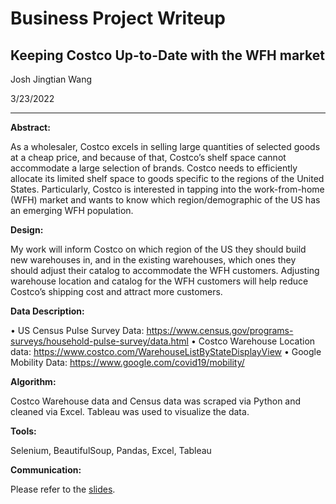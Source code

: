 # Business Project Writeup

## Keeping Costco Up-to-Date with the WFH market

Josh Jingtian Wang

3/23/2022

---

__Abstract:__

As a wholesaler, Costco excels in selling large quantities of selected goods at a cheap price, and because of that, Costco’s shelf space cannot accommodate a large selection of brands. Costco needs to efficiently allocate its limited shelf space to goods specific to the regions of the United States. Particularly, Costco is interested in tapping into the work-from-home (WFH) market and wants to know which region/demographic of the US has an emerging WFH population.

__Design:__

My work will inform Costco on which region of the US they should build new warehouses in, and in the existing warehouses, which ones they should adjust their catalog to accommodate the WFH customers. Adjusting warehouse location and catalog for the WFH customers will help reduce Costco’s shipping cost and attract more customers.

__Data Description:__

•	US Census Pulse Survey Data: 
https://www.census.gov/programs-surveys/household-pulse-survey/data.html
•	Costco Warehouse Location data: https://www.costco.com/WarehouseListByStateDisplayView
•	Google Mobility Data: 
https://www.google.com/covid19/mobility/


__Algorithm:__

Costco Warehouse data and Census data was scraped via Python and cleaned via Excel. Tableau was used to visualize the data.

__Tools:__

Selenium, BeautifulSoup, Pandas, Excel, Tableau

__Communication:__

Please refer to the [slides](./presentation_josh_wang.pptx).





